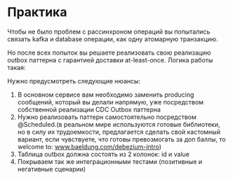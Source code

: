 # Практика

Чтобы не было проблем с рассинхроном операций вы попытались связать kafka и database операции, как одну атомарную
транзакцию.

Но после всех попыток вы решаете реализовать свою реализацию outbox паттерна с гарантией доставки at-least-once. Логика
работы такая:

Нужно предусмотреть следующие нюансы:

1. В основном сервисе вам необходимо заменить producing сообщений, который вы делали напрямую, уже посредством
   собственной реализации CDC Outbox паттерна
2. Нужно реализовать паттерн самостоятельно посредством @Scheduled.(в реальном мире используются готовые библиотеки, но
   в силу их трудоемкости, предлагается сделать свой кастомный вариант, если чувствуете, что готовы превозмогать за доп
   баллы, то welcome to: www.baeldung.com/debezium-intro)
3. Таблица outbox должна состоять из 2 колонок: id и value
4. Покрываем так же интеграционными тестами (позитивные и негативные сценарии)